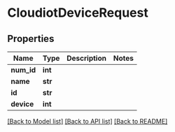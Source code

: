 # CloudiotDeviceRequest


## Properties
Name | Type | Description | Notes
------------ | ------------- | ------------- | -------------
**num_id** | **int** |  | 
**name** | **str** |  | 
**id** | **str** |  | 
**device** | **int** |  | 

[[Back to Model list]](../README.md#documentation-for-models) [[Back to API list]](../README.md#documentation-for-api-endpoints) [[Back to README]](../README.md)


